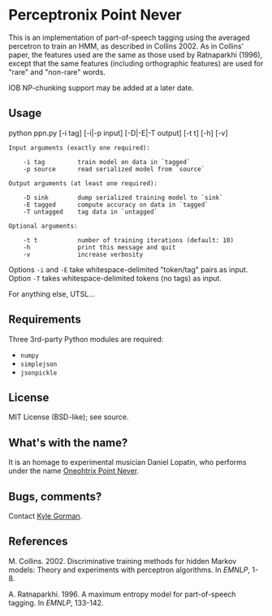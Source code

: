 Perceptronix Point Never
========================

This is an implementation of part-of-speech tagging using the averaged 
percetron to train an HMM, as described in Collins 2002. As in Collins'
paper, the features used are the same as those used by Ratnaparkhi (1996),
except that the same features (including orthographic features) are used 
for "rare" and "non-rare" words.

IOB NP-chunking support may be added at a later date.

Usage
-----

python ppn.py [-i tag] [-i|-p input] [-D|-E|-T output] [-t t] [-h] [-v]

    Input arguments (exactly one required):

        -i tag         train model on data in `tagged`
        -p source      read serialized model from `source`

    Output arguments (at least one required):

        -D sink        dump serialized training model to `sink`
        -E tagged      compute accuracy on data in `tagged`
        -T untagged    tag data in `untagged`
    
    Optional arguments:

        -t t           number of training iterations (default: 10)
        -h             print this message and quit
        -v             increase verbosity

Options `-i` and `-E` take whitespace-delimited "token/tag" pairs as input.
Option `-T` takes whitespace-delimited tokens (no tags) as input.

For anything else, UTSL...

Requirements
------------

Three 3rd-party Python modules are required:

* `numpy`
* `simplejson`
* `jsonpickle`

License
-------

MIT License (BSD-like); see source.

What's with the name?
---------------------

It is an homage to experimental musician Daniel Lopatin, who performs under the name [Oneohtrix Point Never](pointnever.com).

Bugs, comments?
---------------

Contact [Kyle Gorman](mailto:gormanky@ohsu.edu).

References
----------

M. Collins. 2002. Discriminative training methods for hidden Markov models: Theory and experiments with perceptron algorithms. In _EMNLP_, 1-8.

A. Ratnaparkhi. 1996. A maximum entropy model for part-of-speech tagging. In _EMNLP_, 133-142.
